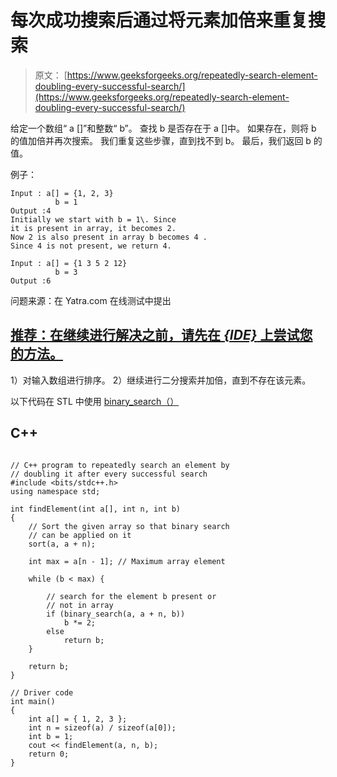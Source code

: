 # 每次成功搜索后通过将元素加倍来重复搜索

> 原文： [https://www.geeksforgeeks.org/repeatedly-search-element-doubling-every-successful-search/](https://www.geeksforgeeks.org/repeatedly-search-element-doubling-every-successful-search/)

给定一个数组“ a []”和整数“ b”。 查找 b 是否存在于 a []中。 如果存在，则将 b 的值加倍并再次搜索。 我们重复这些步骤，直到找不到 b。 最后，我们返回 b 的值。

例子：

```
Input : a[] = {1, 2, 3}
          b = 1 
Output :4
Initially we start with b = 1\. Since 
it is present in array, it becomes 2.
Now 2 is also present in array b becomes 4 .
Since 4 is not present, we return 4.

Input : a[] = {1 3 5 2 12}
          b = 3 
Output :6

```

问题来源：在 Yatra.com 在线测试中提出

## [推荐：在继续进行解决之前，请先在 ***{IDE}*** 上尝试您的方法。](https://ide.geeksforgeeks.org/)

1）对输入数组进行排序。
2）继续进行二分搜索并加倍，直到不存在该元素。

以下代码在 STL
中使用 [binary_search（）](https://www.geeksforgeeks.org/binary-search-algorithms-the-c-standard-template-library-stl/)

## C++ 

```

// C++ program to repeatedly search an element by 
// doubling it after every successful search 
#include <bits/stdc++.h> 
using namespace std; 

int findElement(int a[], int n, int b) 
{ 
    // Sort the given array so that binary search 
    // can be applied on it 
    sort(a, a + n); 

    int max = a[n - 1]; // Maximum array element 

    while (b < max) { 

        // search for the element b present or 
        // not in array 
        if (binary_search(a, a + n, b)) 
            b *= 2; 
        else
            return b; 
    } 

    return b; 
} 

// Driver code 
int main() 
{ 
    int a[] = { 1, 2, 3 }; 
    int n = sizeof(a) / sizeof(a[0]); 
    int b = 1; 
    cout << findElement(a, n, b); 
    return 0; 
} 

```
